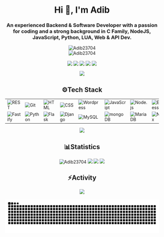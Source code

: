 <div align="center">
<h1>Hi 👋, I'm Adib</h1>
<h3>An experienced Backend & Software Developer with a passion for coding and a strong background in C Family, NodeJS, JavaScript, Python, LUA, Web & API Dev.</h3>
<img src="https://komarev.com/ghpvc/?username=Adib23704&label=Profile%20views&color=0e75b6&style=flat" alt="Adib23704" /><br>
<img src="https://github-profile-trophy.vercel.app/?username=Adib23704&theme=gruvbox&title=MultiLanguage,Commits,Experience,Repositories,Stars,Issues,PullRequest,Followers" alt="Adib23704" /><br><br>
<a href = "mailto:adib23704@gmail.com"><img src="https://img.shields.io/badge/Gmail-%23333?style=for-the-badge&logo=gmail&logoColor=white" target="_blank"></a>
<a href="https://discord.com/users/451657007791996929" target="_blank"><img src="https://img.shields.io/badge/Discord-5865F2?style=for-the-badge&logo=discord&logoColor=white" target="_blank"></a>
<a href="https://facebook.com/Adib23704" target="_blank"><img src="https://img.shields.io/badge/Facebook-1877F2?style=for-the-badge&logo=facebook&logoColor=white" target="_blank"></a>
<a href="https://github.com/Adib23704" target="_blank"><img src="https://img.shields.io/badge/GitHub-100000?style=for-the-badge&logo=github&logoColor=white" target="_blank"></a>
<a href="https://instagram.com/adib23704" target="_blank"><img src="https://img.shields.io/badge/Instagram-c13584?style=for-the-badge&logo=instagram&logoColor=white" target="_blank"></a>

<img src="https://user-images.githubusercontent.com/73097560/115834477-dbab4500-a447-11eb-908a-139a6edaec5c.gif"><h2>⚙Tech Stack</h3>
<div align="center">
	<table>
		<tr>
			<td><img width="50" src="https://user-images.githubusercontent.com/25181517/192107858-fe19f043-c502-4009-8c47-476fc89718ad.png" alt="REST" title="REST"/></td>
			<td><img width="50" src="https://user-images.githubusercontent.com/25181517/192108372-f71d70ac-7ae6-4c0d-8395-51d8870c2ef0.png" alt="Git" title="Git"/></td>
			<td><img width="50" src="https://user-images.githubusercontent.com/25181517/192158954-f88b5814-d510-4564-b285-dff7d6400dad.png" alt="HTML" title="HTML"/></td>
			<td><img width="50" src="https://user-images.githubusercontent.com/25181517/183898674-75a4a1b1-f960-4ea9-abcb-637170a00a75.png" alt="CSS" title="CSS"/></td>
			<td><img width="50" src="https://user-images.githubusercontent.com/25181517/192158957-b1256181-356c-46a3-beb9-487af08a6266.png" alt="Wordpress" title="Wordpress"/></td>
			<td><img width="50" src="https://user-images.githubusercontent.com/25181517/117447155-6a868a00-af3d-11eb-9cfe-245df15c9f3f.png" alt="JavaScript" title="JavaScript"/></td>
			<td><img width="50" src="https://user-images.githubusercontent.com/25181517/183568594-85e280a7-0d7e-4d1a-9028-c8c2209e073c.png" alt="Node.js" title="Node.js"/></td>
			<td><img width="50" src="https://user-images.githubusercontent.com/25181517/183859966-a3462d8d-1bc7-4880-b353-e2cbed900ed6.png" alt="Express" title="Express"/></td>
		</tr>
		<tr>
			<td><img width="50" src="https://user-images.githubusercontent.com/46967826/235814699-7bf7e5ce-19d1-469b-9efe-fe89412349d8.png" alt="Fastify" title="Fastify"/></td>
			<td><img width="50" src="https://user-images.githubusercontent.com/25181517/183423507-c056a6f9-1ba8-4312-a350-19bcbc5a8697.png" alt="Python" title="Python"/></td>
			<td><img width="50" src="https://user-images.githubusercontent.com/25181517/183423775-2276e25d-d43d-4e58-890b-edbc88e915f7.png" alt="Flask" title="Flask"/></td>
			<td><img width="50" src="https://github.com/marwin1991/profile-technology-icons/assets/62091613/9bf5650b-e534-4eae-8a26-8379d076f3b4" alt="Django" title="Django"/></td>
			<td><img width="50" src="https://user-images.githubusercontent.com/25181517/183896128-ec99105a-ec1a-4d85-b08b-1aa1620b2046.png" alt="MySQL" title="MySQL"/></td>
			<td><img width="50" src="https://user-images.githubusercontent.com/25181517/182884177-d48a8579-2cd0-447a-b9a6-ffc7cb02560e.png" alt="mongoDB" title="mongoDB"/></td>
			<td><img width="50" src="https://github.com/marwin1991/profile-technology-icons/assets/136815194/3c698a4f-84e4-4849-a900-476b14311634" alt="MariaDB" title="MariaDB"/></td>
			<td><img width="50" src="https://user-images.githubusercontent.com/25181517/183345125-9a7cd2e6-6ad6-436f-8490-44c903bef84c.png" alt="Nginx" title="Nginx"/></td>
		</tr>
	</table>
</div>

<img src="https://user-images.githubusercontent.com/73097560/115834477-dbab4500-a447-11eb-908a-139a6edaec5c.gif"><h2>📊Statistics</h3>
<img height="180em" src="https://github-readme-stats.vercel.app/api?username=Adib23704&show_icons=true&locale=en&theme=gruvbox&hide_border=true" alt="Adib23704" />
<img src="http://github-profile-summary-cards.vercel.app/api/cards/repos-per-language?username=Adib23704&theme=gruvbox" height="180em" />
<img src="http://github-profile-summary-cards.vercel.app/api/cards/profile-details?username=Adib23704&theme=gruvbox" height="180em" />
<img src="https://user-images.githubusercontent.com/73097560/115834477-dbab4500-a447-11eb-908a-139a6edaec5c.gif"><h2>⚡Activity</h2>
<img src="https://github-readme-activity-graph.vercel.app/graph?username=Adib23704&theme=gruvbox"/>

<picture>
  <source media="(prefers-color-scheme: dark)" srcset="https://raw.githubusercontent.com/Adib23704/Adib23704/output/github-contribution-grid-snake-dark.svg" />
  <source media="(prefers-color-scheme: light)" srcset="https://raw.githubusercontent.com/Adib23704/Adib23704/output/github-contribution-grid-snake.svg" />
  <img alt="github-snake" src="https://raw.githubusercontent.com/Adib23704/Adib23704/output/github-contribution-grid-snake-dark.svg" />
</picture>
</div>
